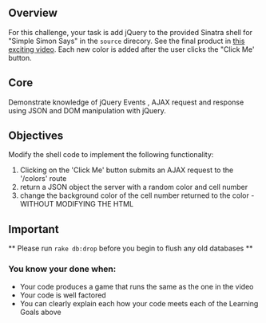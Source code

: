 ## Overview

For this challenge, your task is add jQuery to the provided Sinatra shell for "Simple Simon Says" in the `source` direcory. See the final product in [this exciting video](http://player.vimeo.com/video/65261103). Each new color is added after the user clicks the "Click Me' button. 


## Core
Demonstrate knowledge of jQuery Events , AJAX request and response using JSON and DOM manipulation with jQuery.

## Objectives
Modify the shell code to implement the following functionality:
<ol><li>Clicking on the 'Click Me' button submits an AJAX request to the '/colors' route</li> 
<li>return a JSON object the server with a random color and cell number</li>
<li>change the background color of the cell number returned to the color - WITHOUT MODIFYING THE HTML</li>
</ol>

## Important
** Please run `rake db:drop` before you begin to flush any old databases **

### You know your done when:  
* Your code produces a game that runs the same as the one in the video
* Your code is well factored
* You can clearly explain each how your code meets each of the Learning Goals above
